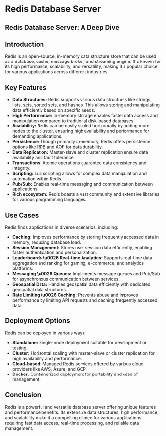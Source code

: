 # Redis Database Server
## Redis Database Server: A Deep Dive

## Introduction

Redis is an open-source, in-memory data structure store that can be used as a database, cache, message broker, and streaming engine. It's known for its high performance, scalability, and versatility, making it a popular choice for various applications across different industries.

## Key Features

* **Data Structures:** Redis supports various data structures like strings, lists, sets, sorted sets, and hashes. This allows storing and manipulating data efficiently based on specific needs.
* **High Performance:** In-memory storage enables faster data access and manipulation compared to traditional disk-based databases. 
* **Scalability:** Redis can be easily scaled horizontally by adding more nodes to the cluster, ensuring high availability and performance for demanding applications.
* **Persistence:** Though primarily in-memory, Redis offers persistence options like RDB and AOF for data durability.
* **Data Replication:** Master-slave and cluster replication ensure data availability and fault tolerance.
* **Transactions:** Atomic operations guarantee data consistency and integrity.
* **Scripting:** Lua scripting allows for complex data manipulation and automation within Redis.
* **Pub/Sub:** Enables real-time messaging and communication between applications.
* **Rich ecosystem:** Redis boasts a vast community and extensive libraries for various programming languages.

## Use Cases

Redis finds applications in diverse scenarios, including:

* **Caching:** Improves performance by storing frequently accessed data in memory, reducing database load.
* **Session Management:** Stores user session data efficiently, enabling faster authentication and personalization.
* **Leaderboards \u0026 Real-time Analytics:** Supports real-time data aggregation and ranking for gaming, e-commerce, and analytics platforms.
* **Messaging \u0026 Queues:** Implements message queues and Pub/Sub for asynchronous communication between services.
* **Geospatial Data:** Handles geospatial data efficiently with dedicated geospatial data structures.
* **Rate Limiting \u0026 Caching:** Prevents abuse and improves performance by limiting API requests and caching frequently accessed data.

## Deployment Options

Redis can be deployed in various ways:

* **Standalone:** Single-node deployment suitable for development or testing.
* **Cluster:** Horizontal scaling with master-slave or cluster replication for high availability and performance.
* **Cloud-based:** Managed Redis services offered by various cloud providers like AWS, Azure, and GCP.
* **Docker:** Containerized deployment for portability and ease of management.

## Conclusion

Redis is a powerful and versatile database server offering unique features and performance benefits. Its extensive data structures, high performance, and scalability make it a compelling choice for various applications requiring fast data access, real-time processing, and reliable data management.
